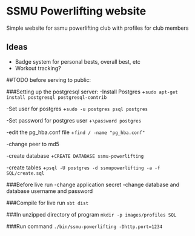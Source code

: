 SSMU Powerlifting website
=========================
Simple website for ssmu powerlifting club with profiles for club members


Ideas
-----
- Badge system for personal bests, overall best, etc
- Workout tracking?

##TODO before serving to public:

###Setting up the postgresql server:
-Install Postgres
    +```sudo apt-get install postgresql postgresql-contrib```

-Set user for postgres
    +```sudo -u postgres psql postgres```

-Set password for postgres user
    +```\password postgres```

-edit the pg_hba.conf file
    +```find / -name "pg_hba.conf"```

-change peer to md5

-create database
    +```CREATE DATABASE ssmu-powerlifting```

-create tables
    +```psql -U postgres -d ssmupowerlifting -a -f SQL/create.sql```

###Before live run
-change application secret
-change database and database username and password

###Compile for live run
```sbt dist```

###In unzipped directory of program
```mkdir -p images/profiles SQL```

###Run command
```./bin/ssmu-powerlifting -Dhttp.port=1234```